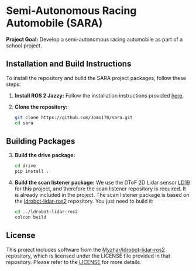 # Semi-Autonomous Racing Automobile (SARA)
**Project Goal:** Develop a semi-autonomous racing automobile as part of a school project.

## Installation and Build Instructions

To install the repository and build the SARA project packages, follow these steps:

1. **Install ROS 2 Jazzy:**
    Follow the installation instructions provided [here](https://docs.ros.org/en/jazzy/Installation.html).

2. **Clone the repository:**
     ```bash
     git clone https://github.com/Jomo178/sara.git
     cd sara
     ```
     
## Building Packages

3. **Build the drive package:**
     ```bash
     cd drive
     pip install .
     ```

4. **Build the scan listener package:**
    We use the DToF 2D Lidar sensor [LD19](https://www.waveshare.com/wiki/DTOF_LIDAR_LD19) for this project, and therefore the scan listener repository is required. It is already included in the project. The scan listener package is based on the [ldrobot-lidar-ros2](https://github.com/Myzhar/ldrobot-lidar-ros2) repository. You just need to build it:
     ```bash
     cd ../ldrobot-lidar-ros2
     colcon build
     ```
     
## License

This project includes software from the [Myzhar/ldrobot-lidar-ros2](https://github.com/Myzhar/ldrobot-lidar-ros2) repository, which is licensed under the LICENSE file provided in that repository. Please refer to the [LICENSE](https://github.com/Myzhar/ldrobot-lidar-ros2/blob/devel/LICENSE) for more details.
